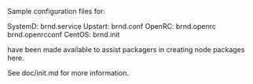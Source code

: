 Sample configuration files for:

SystemD: brnd.service
Upstart: brnd.conf
OpenRC:  brnd.openrc
         brnd.openrcconf
CentOS:  brnd.init

have been made available to assist packagers in creating node packages here.

See doc/init.md for more information.
